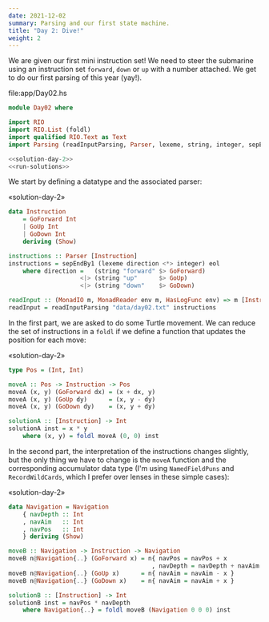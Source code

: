 ```yaml
---
date: 2021-12-02
summary: Parsing and our first state machine.
title: "Day 2: Dive!"
weight: 2
---
```


We are given our first mini instruction set! We need to steer the
submarine using an instruction set `forward`, `down` or `up` with a
number attached. We get to do our first parsing of this year (yay!).

<div class="named-code-block">

file:app/Day02.hs

``` haskell
module Day02 where

import RIO
import RIO.List (foldl)
import qualified RIO.Text as Text
import Parsing (readInputParsing, Parser, lexeme, string, integer, sepEndBy1, eol)

<<solution-day-2>>
<<run-solutions>>
```

</div>

We start by defining a datatype and the associated parser:

<div class="named-code-block">

«solution-day-2»

``` haskell
data Instruction
    = GoForward Int
    | GoUp Int
    | GoDown Int
    deriving (Show)

instructions :: Parser [Instruction]
instructions = sepEndBy1 (lexeme direction <*> integer) eol
    where direction =   (string "forward" $> GoForward)
                    <|> (string "up"      $> GoUp)
                    <|> (string "down"    $> GoDown)

readInput :: (MonadIO m, MonadReader env m, HasLogFunc env) => m [Instruction]
readInput = readInputParsing "data/day02.txt" instructions
```

</div>

In the first part, we are asked to do some Turtle movement. We can
reduce the set of instructions in a `foldl` if we define a function that
updates the position for each move:

<div class="named-code-block">

«solution-day-2»

``` haskell
type Pos = (Int, Int)

moveA :: Pos -> Instruction -> Pos
moveA (x, y) (GoForward dx) = (x + dx, y)
moveA (x, y) (GoUp dy)      = (x, y - dy)
moveA (x, y) (GoDown dy)    = (x, y + dy)

solutionA :: [Instruction] -> Int
solutionA inst = x * y
    where (x, y) = foldl moveA (0, 0) inst
```

</div>

In the second part, the interpretation of the instructions changes
slightly, but the only thing we have to change is the `moveA` function
and the corresponding accumulator data type (I'm using `NamedFieldPuns`
and `RecordWildCards`, which I prefer over lenses in these simple
cases):

<div class="named-code-block">

«solution-day-2»

``` haskell
data Navigation = Navigation
    { navDepth :: Int
    , navAim   :: Int
    , navPos   :: Int
    } deriving (Show)

moveB :: Navigation -> Instruction -> Navigation
moveB n@Navigation{..} (GoForward x) = n{ navPos = navPos + x
                                        , navDepth = navDepth + navAim * x }
moveB n@Navigation{..} (GoUp x)      = n{ navAim = navAim - x }
moveB n@Navigation{..} (GoDown x)    = n{ navAim = navAim + x }

solutionB :: [Instruction] -> Int
solutionB inst = navPos * navDepth
    where Navigation{..} = foldl moveB (Navigation 0 0 0) inst
```

</div>
